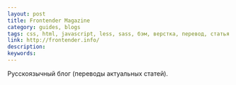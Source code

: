 ```yaml
---
layout: post
title: Frontender Magazine
category: guides, blogs
tags: css, html, javascript, less, sass, бэм, верстка, перевод, статья
link: http://frontender.info/
description:
keywords:
---
```


<p>Русскоязычный блог (переводы актуальных статей).</p>
